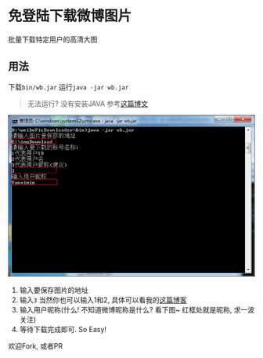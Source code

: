 # 免登陆下载微博图片

批量下载特定用户的高清大图

## 用法

下载`bin/wb.jar`
运行`java -jar wb.jar`

>无法运行? 没有安装JAVA 参考[这篇博文](http://www.cnblogs.com/ottox/p/3313540.html)

![](img/1.png)
1. 输入要保存图片的地址
2. 输入`3` 当然你也可以输入1和2, 具体可以看我的[这篇博客](http://blog.yanximin.site/2017/09/05/weibo-userid-containerid/)
3. 输入用户昵称(什么! 不知道微博昵称是什么? 看下图~ 红框处就是昵称, 求一波关注)
4. 等待下载完成即可. So Easy!

欢迎Fork, 或者PR
